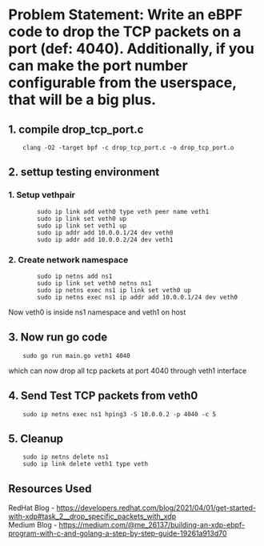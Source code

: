 # Problem Statement: Write an eBPF code to drop the TCP packets on a port (def: 4040). Additionally, if you can make the port number configurable from the userspace, that will be a big plus.

## 1. compile drop_tcp_port.c
```
    clang -O2 -target bpf -c drop_tcp_port.c -o drop_tcp_port.o
```
## 2. settup testing environment

### 1. Setup vethpair
```
        sudo ip link add veth0 type veth peer name veth1
        sudo ip link set veth0 up
        sudo ip link set veth1 up
        sudo ip addr add 10.0.0.1/24 dev veth0
        sudo ip addr add 10.0.0.2/24 dev veth1
```
### 2. Create network namespace
```
        sudo ip netns add ns1
        sudo ip link set veth0 netns ns1
        sudo ip netns exec ns1 ip link set veth0 up
        sudo ip netns exec ns1 ip addr add 10.0.0.1/24 dev veth0
```
Now veth0 is inside ns1 namespace and veth1 on host 

## 3. Now run go code
```
    sudo go run main.go veth1 4040
```
which can now drop all tcp packets at port 4040 through veth1 interface

## 4. Send Test TCP packets from veth0
```
    sudo ip netns exec ns1 hping3 -S 10.0.0.2 -p 4040 -c 5
```

## 5. Cleanup 
```
    sudo ip netns delete ns1
    sudo ip link delete veth1 type veth
```

## Resources Used
RedHat Blog - https://developers.redhat.com/blog/2021/04/01/get-started-with-xdp#task_2__drop_specific_packets_with_xdp \
Medium Blog - https://medium.com/@me_26137/building-an-xdp-ebpf-program-with-c-and-golang-a-step-by-step-guide-19261a913d70
